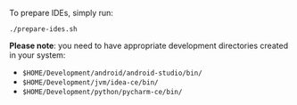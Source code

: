 To prepare IDEs, simply run:
		
```
./prepare-ides.sh
```
		
**Please note**: you need to have appropriate development directories created in your system:
- `$HOME/Development/android/android-studio/bin/`
- `$HOME/Development/jvm/idea-ce/bin/`
- `$HOME/Development/python/pycharm-ce/bin/`
